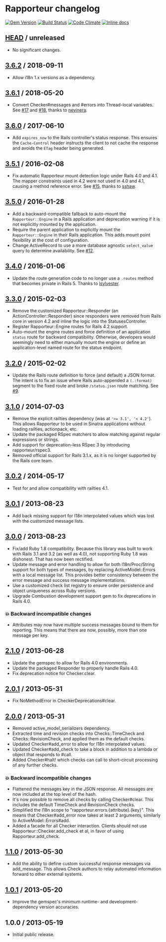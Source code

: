 # Rapporteur changelog

[![Gem Version](http://img.shields.io/gem/v/rapporteur.svg?style=flat)](http://rubygems.org/gems/rapporteur)
[![Build Status](http://img.shields.io/travis/envylabs/rapporteur/master.svg?style=flat)](https://travis-ci.org/envylabs/rapporteur)
[![Code Climate](http://img.shields.io/codeclimate/github/envylabs/rapporteur.svg?style=flat)](https://codeclimate.com/github/envylabs/rapporteur)
[![Inline docs](http://inch-ci.org/github/envylabs/rapporteur.svg?branch=master)](http://inch-ci.org/github/envylabs/rapporteur)

## [HEAD][] / unreleased

* No significant changes.

## [3.6.2][] / 2018-09-11

* Allow i18n 1.x versions as a dependency.

## [3.6.1][] / 2018-05-20

* Convert Checker#messages and #errors into Thread-local variables. See
  [#17](https://github.com/envylabs/rapporteur/issues/17) and
  [#18](https://github.com/envylabs/rapporteur/issues/18), thanks to
  [nevinera][].

## [3.6.0][] / 2017-06-10

* Add `expires_now` to the Rails controller's status response. This ensures the
  `Cache-Control` header instructs the client to not cache the response and
  avoids the `ETag` header being generated.

## [3.5.1][] / 2016-02-08

* Fix automatic Rapporteur mount detection logic under Rails 4.0 and 4.1. The
  mapper constraints used in 4.2 were not used in 4.0 and 4.1, causing a method
  reference error. See [#15](https://github.com/envylabs/rapporteur/issues/15),
  thanks to [sshaw][].

## [3.5.0][] / 2016-01-28

* Add a backward-compatible fallback to auto-mount the `Rapporteur::Engine` in
  a Rails application and deprecation warning if it is not explicitly mounted
  by the application.
* Require the parent application to explicitly mount the `Rapporteur::Engine`
  in their Rails application. This adds mount point flexibility at the cost of
  configuration.
* Change ActiveRecord to use a more database agnostic `select_value` query to
  determine availability. See
  [#12](https://github.com/envylabs/rapporteur/issues/12).

## [3.4.0][] / 2016-01-06

* Update the route generation code to no longer use a `.routes` method that
  becomes private in Rails 5. Thanks to [lsylvester][].

## [3.3.0][] / 2015-02-03

* Remove the customized Rapporteur::Responder (an ActionController::Responder)
  since responders were removed from Rails core in version 4.2 and inline the
  logic into the StatusesController.
* Register Rapporteur::Engine routes for Rails 4.2 support.
* Auto-mount the engine routes and force definition of an application `status`
  route for backward compatibility. Otherwise, developers would seemingly need
  to either manually mount the engine or define an application-level named
  route for the status endpoint.

## [3.2.0][] / 2015-02-02

* Update the Rails route definition to force (and default) a JSON format. The
  intent is to fix an issue where Rails auto-appended a `(.:format)` segment to
  the fixed route and broke `/status.json` route matching. See
  [#9](https://github.com/envylabs/rapporteur/issues/9).

## [3.1.0][] / 2014-07-03

* Remove the explicit railties dependency (was at `'>= 3.1', '< 4.2'`). This
  allows Rapporteur to be used in Sinatra applications without loading
  railties, actionpack, etc.
* Update the packaged RSpec matchers to allow matching against regular
  expressions or strings.
* Add support for deprecation-less RSpec 3 by introducing rapporteur/rspec3.
* Removed official support for Rails 3.1.x, as it is no longer supported by the
  Rails core team.

## [3.0.2][] / 2014-05-17

* Test for and allow compatibility with railties 4.1.

## [3.0.1][] / 2013-08-23

* Add back missing support for I18n interpolated values which was lost with the
  customized message lists.

## [3.0.0][] / 2013-08-23

* Fix/add Ruby 1.8 compatibility. Because this library was built to work with
  Rails 3.1 and 3.2 (as well as 4.0), not supporting Ruby 1.8 was dishonest.
  That has now been rectified.
* Update message and error handling to allow for both I18n/Proc/String support
  for both types of messages, by replacing ActiveModel::Errors with a local
  message list. This provides better consistency between the error message and
  success message implementations.
* Use a customized check list registry to ensure order persistence and object
  uniqueness across Ruby versions.
* Upgrade Combustion development support gem to fix deprecations in Rails 4.0.

### :boom: Backward incompatible changes

* Attributes may now have multiple success messages bound to them for
  reporting. This means that there are now, possibly, more than one message per
  key.

## [2.1.0][] / 2013-06-28

* Update the gemspec to allow for Rails 4.0 environments.
* Update the packaged Responder to properly handle Rails 4.0.
* Fix deprecation notice for Checker.clear.

## [2.0.1][] / 2013-05-31

* Fix NoMethodError in CheckerDeprecations#clear.

## [2.0.0][] / 2013-05-31

* Removed active_model_serializers dependency.
* Extracted time and revision checks into Checks::TimeCheck and
  Checks::RevisionCheck, and applied them as the default checks.
* Updated Checker#add_error to allow for I18n interpolated values.
* Updated Checker#add_check to take a block in addition to a lambda or object
  that responds to #call.
* Added Checker#halt! which checks can call to short-circuit processing of any
  further checks.

### :boom: Backward incompatible changes

* Flattened the messages key in the JSON response. All messages are now
  included at the top level of the hash.
* It's now possible to remove all checks by calling Checker#clear. This
  includes the default TimeCheck and RevisionCheck checks.
* Simplified the I18n scope to "rapporteur.errors.{attribute}.{key}". This
  means that Checker#add_error now takes at least 2 arguments, similarly to
  ActiveModel::Errors#add.
* Added a facade for all Checker interaction. Clients should not use
  Rapporteur::Checker.add_check et al, in favor of using Rapporteur.add_check.

## [1.1.0][] / 2013-05-30

* Add the ability to define custom successful response messages via
  add_message. This allows Check authors to relay automated information forward
  to other external systems.

## [1.0.1][] / 2013-05-20

* Improve the gemspec's minimum runtime- and development-dependency version
  accuracies.

## 1.0.0 / 2013-05-19

* Initial public release.


[lsylvester]: https://github.com/lsylvester
[nevinera]: https://github.com/nevinera
[sshaw]: https://github.com/sshaw

[1.0.1]: https://github.com/envylabs/rapporteur/compare/v1.0.0...v1.0.1
[1.1.0]: https://github.com/envylabs/rapporteur/compare/v1.0.1...v1.1.0
[2.0.0]: https://github.com/envylabs/rapporteur/compare/v1.1.0...v2.0.0
[2.0.1]: https://github.com/envylabs/rapporteur/compare/v2.0.0...v2.0.1
[2.1.0]: https://github.com/envylabs/rapporteur/compare/v2.0.1...v2.1.0
[3.0.0]: https://github.com/envylabs/rapporteur/compare/v2.1.0...v3.0.0
[3.0.1]: https://github.com/envylabs/rapporteur/compare/v3.0.0...v3.0.1
[3.0.2]: https://github.com/envylabs/rapporteur/compare/v3.0.1...v3.0.2
[3.1.0]: https://github.com/envylabs/rapporteur/compare/v3.0.2...v3.1.0
[3.2.0]: https://github.com/envylabs/rapporteur/compare/v3.1.0...v3.2.0
[3.3.0]: https://github.com/envylabs/rapporteur/compare/v3.2.0...v3.3.0
[3.4.0]: https://github.com/envylabs/rapporteur/compare/v3.3.0...v3.4.0
[3.5.0]: https://github.com/envylabs/rapporteur/compare/v3.4.0...v3.5.0
[3.5.1]: https://github.com/envylabs/rapporteur/compare/v3.5.0...v3.5.1
[3.6.0]: https://github.com/envylabs/rapporteur/compare/v3.5.1...v3.6.0
[3.6.1]: https://github.com/envylabs/rapporteur/compare/v3.6.0...v3.6.1
[3.6.2]: https://github.com/envylabs/rapporteur/compare/v3.6.1...v3.6.2
[HEAD]: https://github.com/envylabs/rapporteur/compare/v3.6.2...master
